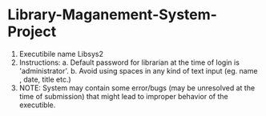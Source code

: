 # Library-Maganement-System-Project

1. Executibile name Libsys2
2. Instructions: 
   a. Default password for librarian at the time of login is 'administrator'.
   b. Avoid using spaces in any kind of text input (eg. name , date, title etc.)
3. NOTE: System may contain some error/bugs (may be unresolved at the time of submission) that might lead to improper behavior of the executible. 
